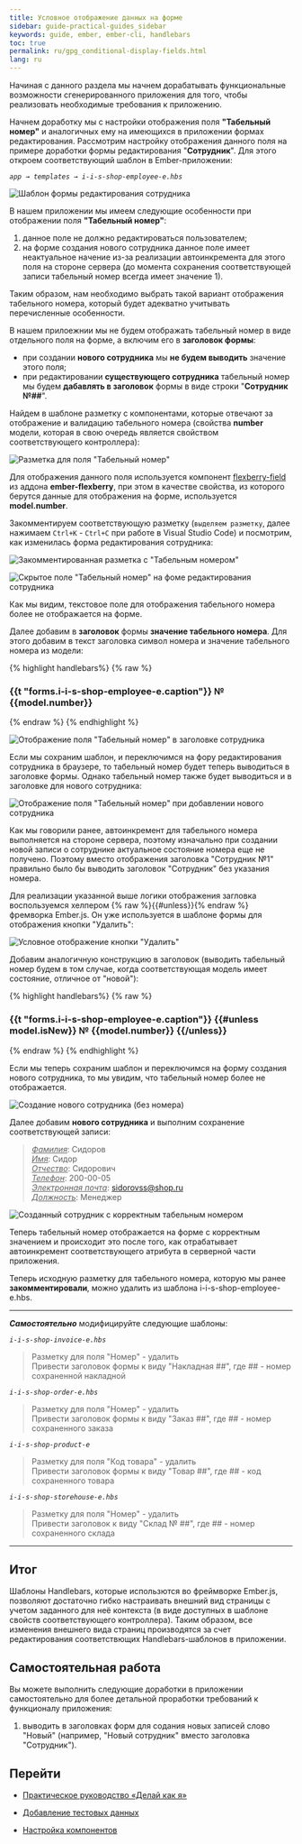 ```yaml
---
title: Условное отображение данных на форме
sidebar: guide-practical-guides_sidebar
keywords: guide, ember, ember-cli, handlebars
toc: true
permalink: ru/gpg_conditional-display-fields.html
lang: ru
---
```


Начиная с данного раздела мы начнем дорабатывать функциональные возможности сгенерированного приложения для того, чтобы реализовать необходимые требования к приложению.

Начнем доработку мы с настройки отображения поля **"Табельный номер"** и аналогичных ему на имеющихся в приложении формах редактирования. Рассмотрим настройку отображения данного поля на примере доработки формы редактирования "**Сотрудник**". Для этого откроем соответствующий шаблон в Ember-приложении:

*`app → templates → i-i-s-shop-employee-e.hbs`*

![Шаблон формы редактирования сотрудника](/images/pages/guides/flexberry-ember/5-1-conditional-display-fields/5-1-1.png)

В нашем приложении мы имеем следующие особенности при отображении поля **"Табельный номер"**: 
1. данное поле не должно редактироваться пользователем;
2. на форме создания нового сотрудника данное поле имеет неактуальное начение из-за реализации автоинкремента для этого поля на стороне сервера (до момента сохранения соответствующей записи табельный номер всегда имеет значение 1).

Таким образом, нам необходимо выбрать такой вариант отображения табельного номера, который будет адекватно учитывать перечисленные особенности.

В нашем прилоежнии мы не будем отображать табельный номер в виде отдельного поля на форме, а включим его в **заголовок формы**: 
* при создании **нового сотрудника** мы **не будем выводить** значение этого поля;
* при редактировании **существующего сотрудника** табельный номер мы будем **дабавлять в заголовок** формы в виде строки "**Сотрудник №##**".

Найдем в шаблоне разметку с компонентами, которые отвечают за отображение и валидацию табельного номера (свойства **number** модели, которая в свою очередь является свойством соответствующего контроллера):

![Разметка для поля "Табельный номер"](/images/pages/guides/flexberry-ember/5-1-conditional-display-fields/5-1-2.png)

Для отображения данного поля используется компонент [flexberry-field](https://flexberry.github.io/ru/fe_edit-form-components.html#flexberry-field) из аддона **ember-flexberry**, при этом в качестве свойства, из которого берутся данные для отображения на форме, используется **model.number**. 

Закомментируем соответствующую разметку (`выделяем разметку`, далее нажимаем `Ctrl+K` - `Ctrl+C` при работе в Visual Studio Code) и посмотрим, как изменилась форма редактирования сотрудника:

![Закомментированная разметка с "Табельным номером"](/images/pages/guides/flexberry-ember/5-1-conditional-display-fields/5-1-3.png)

![Скрытое поле "Табельный номер" на фоме редактирования сотрудника](/images/pages/guides/flexberry-ember/5-1-conditional-display-fields/5-1-4.png)

Как мы видим, текстовое поле для отображения табельного номера более не отображается на форме. 

Далее добавим в **заголовок** формы **значение табельного номера**. Для этого добавим в текст заголовка символ номера и значение табельного номера из модели:

{% highlight handlebars%}
{% raw %}
<h3 class="ui header">
  {{t "forms.i-i-s-shop-employee-e.caption"}} № {{model.number}}
</h3>
{% endraw %}
{% endhighlight %}

![Отображение поля "Табельный номер" в заголовке сотрудника](/images/pages/guides/flexberry-ember/5-1-conditional-display-fields/5-1-6.png)

Если мы сохраним шаблон, и переключимся на фору редактирования сотрудника в браузере, то табельный номер будет теперь выводиться в заголовке формы. Однако табельный номер также будет выводиться и в заголовке для нового сотрудника:

![Отображение поля "Табельный номер" при добавлении нового сотрудника](/images/pages/guides/flexberry-ember/5-1-conditional-display-fields/5-1-7.png)

Как мы говорили ранее, автоинкремент для табельного номера выполняется на стороне сервера, поэтому изначально при создании новой записи о сотруднике актуальное состояние номера еще не получено. Поэтому вместо отображения заголовка "Сотрудник №1" правильно было бы выводить заголовок "Сотрудник" без указания номера. 

Для реализации указанной выше логики отображения загловка воспользуемся хелпером {% raw %}{{#unless}}{% endraw %} фремворка Ember.js. Он уже используется в шаблоне формы для отображения кнопки "Удалить":

![Условное отображение кнопки "Удалить"](/images/pages/guides/flexberry-ember/5-1-conditional-display-fields/5-1-8.png)

Добавим аналогичную конструкцию в заголовок (выводить табельный номер будем в том случае, когда соответствующая модель имеет состояние, отличное от "новой"):

{% highlight handlebars%}
{% raw %}
<h3 class="ui header">
  {{t "forms.i-i-s-shop-employee-e.caption"}}
  {{#unless model.isNew}}
    № {{model.number}}
  {{/unless}}
</h3>
{% endraw %}
{% endhighlight %}

Если мы теперь сохраним шаблон и переключимся на форму создания нового сотрудника, то мы увидим, что табельный номер более не отображается.

![Создание нового сотрудника (без номера)](/images/pages/guides/flexberry-ember/5-1-conditional-display-fields/5-1-10.png)

Далее добавим **нового сотрудника** и выполним сохранение соответствующей записи:

> *<u>Фамилия</u>*: Сидоров  
> *<u>Имя</u>*: Сидор  
> *<u>Отчество</u>*: Сидорович  
> *<u>Телефон</u>*: 200-00-05  
> *<u>Электронная почта</u>*: sidorovss@shop.ru  
> *<u>Должность</u>*: Менеджер 

![Созданный сотрудник с корректным табельным номером](/images/pages/guides/flexberry-ember/5-1-conditional-display-fields/5-1-11.png)

Теперь табельный номер отображается на форме с корректным значением и происходит это после того, как отрабатывает автоинкремент соответствующего атрибута в серверной части приложения.

Теперь исходную разметку для табельного номера, которую мы ранее **закомментировали**, можно удалить из шаблона i-i-s-shop-employee-e.hbs.

---
**_Самостоятельно_** модифицируйте следующие шаблоны:

*`i-i-s-shop-invoice-e.hbs`*
> Разметку для поля "Номер" - удалить  
> Привести заголовок формы к виду "Накладная ##", где ## - номер сохраненной накладной

*`i-i-s-shop-order-e.hbs`*
> Разметку для поля "Номер" - удалить  
> Привести заголовок формы к виду "Заказ ##", где ## - номер сохраненного заказа

*`i-i-s-shop-product-e`*
> Разметку для поля "Код товара" - удалить  
> Привести заголовок формы к виду "Товар ##", где ## - код сохраненного товара

*`i-i-s-shop-storehouse-e.hbs`*
> Разметку для поля "Номер" - удалить  
> Привести заголовок к виду "Склад № ##", где ## - номер сохраненного склада

---

## Итог

Шаблоны Handlebars, которые использются во фреймворке Ember.js, позволяют достаточно гибко настраивать внешний вид страницы с учетом заданного для неё контекста (в виде доступных в шаблоне свойств соответствующего контроллера). Таким образом, все изменения внешнего вида страниц производятся за счет редактирования соответствющих Handlebars-шаблонов в приложении.


## Самостоятельная работа

Вы можете выполнить следующие доработки в приложении самостоятельно для более детальной проработки требований к функционалу приложения:
1. выводить в заголовках форм для содания новых записей слово "Новый" (например, "Новый сотрудник" вместо заголовка "Сотрудник").

## Перейти

* [Практическое руководство  «Делай как я»](gpg_landing-page.html) <i class="fa fa-arrow-up" aria-hidden="true"></i>

* [Добавление тестовых данных](gpg_filling-application-primary-data.html) <i class="fa fa-arrow-left" aria-hidden="true"></i>
* [Настройка компонентов](gpg_ember-flexberry-components.html) <i class="fa fa-arrow-right" aria-hidden="true"></i>